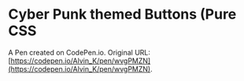 # Cyber Punk themed Buttons (Pure CSS

A Pen created on CodePen.io. Original URL: [https://codepen.io/Alvin_K/pen/wvgPMZN](https://codepen.io/Alvin_K/pen/wvgPMZN).

